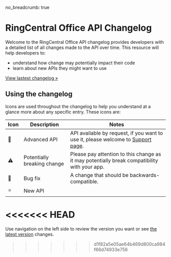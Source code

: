 no_breadcrumb: true

# RingCentral Office API Changelog

Welcome to the RingCentral Office API changelog provides developers with a detailed list of all changes made to the API over time. This resource will help developers to:

* understand how change may potentially impact their code
* learn about new APIs they might want to use

<a href="1_0_42/" class="btn btn-primary">View lastest changelog &raquo;</a>

## Using the changelog

Icons are used throughout the changelog to help you understand at a glance more about any specific entry. These icons are:

| Icon | Description | Notes |
|-|-|-|
| 🔐 | Advanced API | API available by request, if you want to use it, please welcome to [Support page](https://developers.ringcentral.com/support.html). |
| ⚠️  | Potentially breaking change | Please pay attention to this change as it may potentially break compatibility with your app. |
| 🔧 | Bug fix | A change that should be backwards-compatible. |
| ⭐️ | New API | |


<<<<<<< HEAD
=======
Use navigation on the left side to review the version you want or see [the latest version](1_0_43.md) changes.
>>>>>>> d1f82a5e05ae64b469d800ca984f66d74933e756
